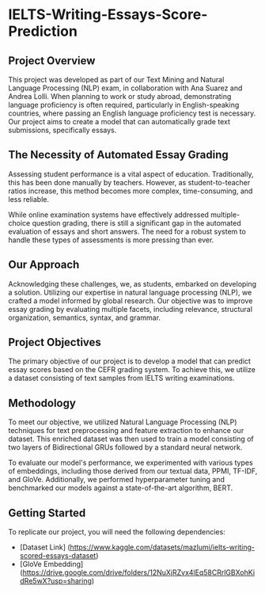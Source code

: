 # IELTS-Writing-Essays-Score-Prediction

## Project Overview
This project was developed as part of our Text Mining and Natural Language Processing (NLP) exam, in collaboration with Ana Suarez and Andrea Lolli. When planning to work or study abroad, demonstrating language proficiency is often required, particularly in English-speaking countries, where passing an English language proficiency test is necessary. Our project aims to create a model that can automatically grade text submissions, specifically essays.

## The Necessity of Automated Essay Grading

Assessing student performance is a vital aspect of education. Traditionally, this has been done manually by teachers. However, as student-to-teacher ratios increase, this method becomes more complex, time-consuming, and less reliable.

While online examination systems have effectively addressed multiple-choice question grading, there is still a significant gap in the automated evaluation of essays and short answers. The need for a robust system to handle these types of assessments is more pressing than ever.

## Our Approach

Acknowledging these challenges, we, as students, embarked on developing a solution. Utilizing our expertise in natural language processing (NLP), we crafted a model informed by global research. Our objective was to improve essay grading by evaluating multiple facets, including relevance, structural organization, semantics, syntax, and grammar.

## Project Objectives

The primary objective of our project is to develop a model that can predict essay scores based on the CEFR grading system. To achieve this, we utilize a dataset consisting of text samples from IELTS writing examinations.

## Methodology

To meet our objective, we utilized Natural Language Processing (NLP) techniques for text preprocessing and feature extraction to enhance our dataset. This enriched dataset was then used to train a model consisting of two layers of Bidirectional GRUs followed by a standard neural network.

To evaluate our model's performance, we experimented with various types of embeddings, including those derived from our textual data, PPMI, TF-IDF, and GloVe. Additionally, we performed hyperparameter tuning and benchmarked our models against a state-of-the-art algorithm, BERT.

## Getting Started

To replicate our project, you will need the following dependencies:

- [Dataset Link] (https://www.kaggle.com/datasets/mazlumi/ielts-writing-scored-essays-dataset)
- [GloVe Embedding] (https://drive.google.com/drive/folders/12NuXjRZvx4lEq58CRrlGBXohKidRe5wX?usp=sharing)
